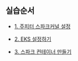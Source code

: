 


## 실습순서 ##

* [1. 주피터 스파크커널 설정](https://github.com/gnosia93/spark-on-eks/blob/main/jupyter-setup.md)

* [2. EKS 설정하기](https://github.com/gnosia93/spark-on-eks/blob/main/install-eks.md)

* [3. 스파크 컨테이너 만들기](https://github.com/gnosia93/spark-on-eks/blob/main/spark-container-setup.md)
